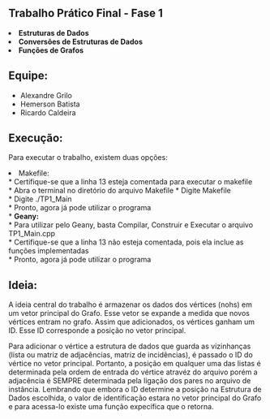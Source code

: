 ## Trabalho Prático Final - Fase 1

<li> <b> Estruturas de Dados </b> </li>
<li> <b> Conversões de Estruturas de Dados </b> </li>
<li> <b> Funções de Grafos </b> </li>

## Equipe:
*   Alexandre Grilo
*   Hemerson Batista
*   Ricardo Caldeira

## Execução:

<p> Para executar o trabalho, existem duas opções: </p>
<li> Makefile: </b> </li>
   *   Certifique-se que a linha 13 esteja comentada para executar o makefile <br>
   *   Abra o terminal no diretório do arquivo Makefile
   *   Digite Makefile <br>
   *   Digite ./TP1_Main <br>
   *   Pronto, agora já pode utilizar o programa <br>
*   <b> Geany: </b> <br>
   *   Para utilizar pelo Geany, basta Compilar, Construir e Executar o arquivo TP1_Main.cpp <br>
   *   Certifique-se que a linha 13 não esteja comentada, pois ela inclue as funções implementadas <br>
   *   Pronto, agora já pode utilizar o programa <br>

## Ideia:

<p> A ideia central do trabalho é armazenar os dados dos vértices (nohs) em um vetor principal do Grafo. Esse vetor se expande a medida que novos vértices entram no grafo. Assim que adicionados, os vértices ganham um ID. Esse ID corresponde a posição no vetor principal. </p>
<p> Para adicionar o vértice a estrutura de dados que guarda as vizinhanças (lista ou matriz de adjacências, matriz de incidências), é passado o ID do vértice no vetor principal. Portanto, a posição em qualquer uma das listas é determinada pela ordem de entrada do vértice atravéz do arquivo porém a adjacência é SEMPRE determinada pela ligação dos pares no arquivo de instância. Lembrando que embora o ID determine a posição na Estrutura de Dados escolhida, o valor de identificação estara no vetor principal do Grafo e para acessa-lo existe uma função expecífica que o retorna. </p>
